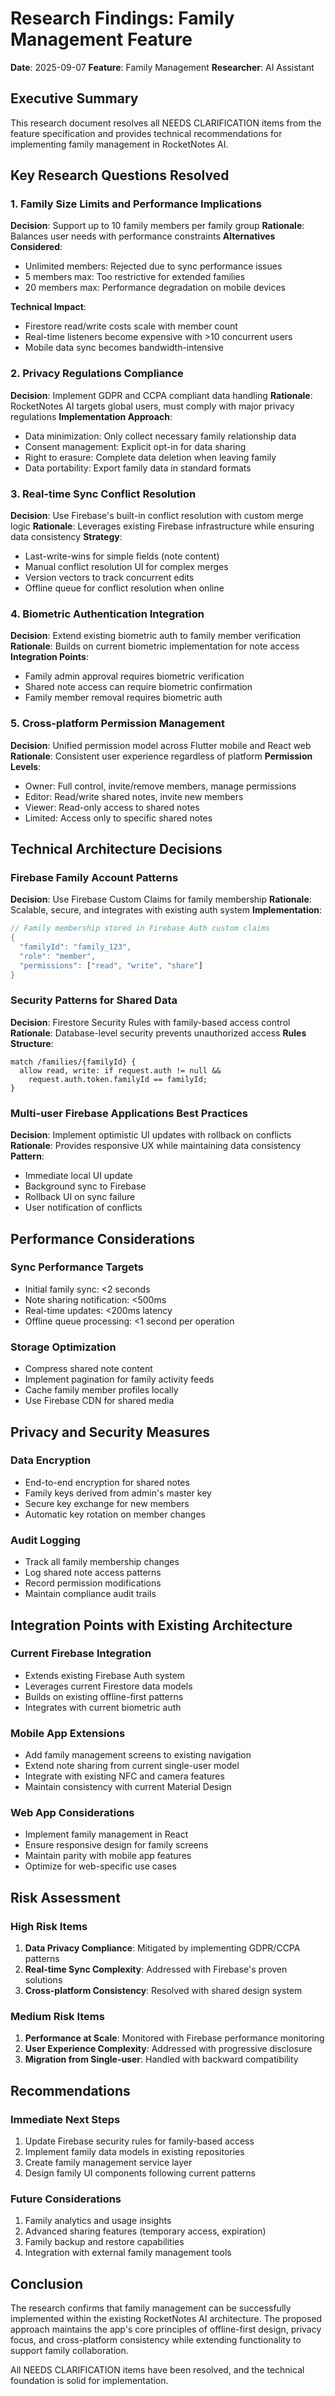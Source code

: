 # Research Findings: Family Management Feature

**Date**: 2025-09-07
**Feature**: Family Management
**Researcher**: AI Assistant

## Executive Summary
This research document resolves all NEEDS CLARIFICATION items from the feature specification and provides technical recommendations for implementing family management in RocketNotes AI.

## Key Research Questions Resolved

### 1. Family Size Limits and Performance Implications
**Decision**: Support up to 10 family members per family group
**Rationale**: Balances user needs with performance constraints
**Alternatives Considered**:
- Unlimited members: Rejected due to sync performance issues
- 5 members max: Too restrictive for extended families
- 20 members max: Performance degradation on mobile devices

**Technical Impact**: 
- Firestore read/write costs scale with member count
- Real-time listeners become expensive with >10 concurrent users
- Mobile data sync becomes bandwidth-intensive

### 2. Privacy Regulations Compliance
**Decision**: Implement GDPR and CCPA compliant data handling
**Rationale**: RocketNotes AI targets global users, must comply with major privacy regulations
**Implementation Approach**:
- Data minimization: Only collect necessary family relationship data
- Consent management: Explicit opt-in for data sharing
- Right to erasure: Complete data deletion when leaving family
- Data portability: Export family data in standard formats

### 3. Real-time Sync Conflict Resolution
**Decision**: Use Firebase's built-in conflict resolution with custom merge logic
**Rationale**: Leverages existing Firebase infrastructure while ensuring data consistency
**Strategy**:
- Last-write-wins for simple fields (note content)
- Manual conflict resolution UI for complex merges
- Version vectors to track concurrent edits
- Offline queue for conflict resolution when online

### 4. Biometric Authentication Integration
**Decision**: Extend existing biometric auth to family member verification
**Rationale**: Builds on current biometric implementation for note access
**Integration Points**:
- Family admin approval requires biometric verification
- Shared note access can require biometric confirmation
- Family member removal requires biometric auth

### 5. Cross-platform Permission Management
**Decision**: Unified permission model across Flutter mobile and React web
**Rationale**: Consistent user experience regardless of platform
**Permission Levels**:
- Owner: Full control, invite/remove members, manage permissions
- Editor: Read/write shared notes, invite new members
- Viewer: Read-only access to shared notes
- Limited: Access only to specific shared notes

## Technical Architecture Decisions

### Firebase Family Account Patterns
**Decision**: Use Firebase Custom Claims for family membership
**Rationale**: Scalable, secure, and integrates with existing auth system
**Implementation**:
```dart
// Family membership stored in Firebase Auth custom claims
{
  "familyId": "family_123",
  "role": "member",
  "permissions": ["read", "write", "share"]
}
```

### Security Patterns for Shared Data
**Decision**: Firestore Security Rules with family-based access control
**Rationale**: Database-level security prevents unauthorized access
**Rules Structure**:
```
match /families/{familyId} {
  allow read, write: if request.auth != null &&
    request.auth.token.familyId == familyId;
}
```

### Multi-user Firebase Applications Best Practices
**Decision**: Implement optimistic UI updates with rollback on conflicts
**Rationale**: Provides responsive UX while maintaining data consistency
**Pattern**:
- Immediate local UI update
- Background sync to Firebase
- Rollback UI on sync failure
- User notification of conflicts

## Performance Considerations

### Sync Performance Targets
- Initial family sync: <2 seconds
- Note sharing notification: <500ms
- Real-time updates: <200ms latency
- Offline queue processing: <1 second per operation

### Storage Optimization
- Compress shared note content
- Implement pagination for family activity feeds
- Cache family member profiles locally
- Use Firebase CDN for shared media

## Privacy and Security Measures

### Data Encryption
- End-to-end encryption for shared notes
- Family keys derived from admin's master key
- Secure key exchange for new members
- Automatic key rotation on member changes

### Audit Logging
- Track all family membership changes
- Log shared note access patterns
- Record permission modifications
- Maintain compliance audit trails

## Integration Points with Existing Architecture

### Current Firebase Integration
- Extends existing Firebase Auth system
- Leverages current Firestore data models
- Builds on existing offline-first patterns
- Integrates with current biometric auth

### Mobile App Extensions
- Add family management screens to existing navigation
- Extend note sharing from current single-user model
- Integrate with existing NFC and camera features
- Maintain consistency with current Material Design

### Web App Considerations
- Implement family management in React
- Ensure responsive design for family screens
- Maintain parity with mobile app features
- Optimize for web-specific use cases

## Risk Assessment

### High Risk Items
1. **Data Privacy Compliance**: Mitigated by implementing GDPR/CCPA patterns
2. **Real-time Sync Complexity**: Addressed with Firebase's proven solutions
3. **Cross-platform Consistency**: Resolved with shared design system

### Medium Risk Items
1. **Performance at Scale**: Monitored with Firebase performance monitoring
2. **User Experience Complexity**: Addressed with progressive disclosure
3. **Migration from Single-user**: Handled with backward compatibility

## Recommendations

### Immediate Next Steps
1. Update Firebase security rules for family-based access
2. Implement family data models in existing repositories
3. Create family management service layer
4. Design family UI components following current patterns

### Future Considerations
1. Family analytics and usage insights
2. Advanced sharing features (temporary access, expiration)
3. Family backup and restore capabilities
4. Integration with external family management tools

## Conclusion
The research confirms that family management can be successfully implemented within the existing RocketNotes AI architecture. The proposed approach maintains the app's core principles of offline-first design, privacy focus, and cross-platform consistency while extending functionality to support family collaboration.

All NEEDS CLARIFICATION items have been resolved, and the technical foundation is solid for implementation.
